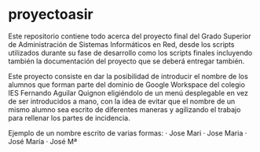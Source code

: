 # proyectoasir
Este repositorio contiene todo acerca del proyecto final del Grado Superior de Administración de Sistemas Informáticos en Red, desde los scripts utilizados durante su fase de desarrollo como los scripts finales incluyendo también la documentación del proyecto que se deberá entregar también.


Este proyecto consiste en dar la posibilidad de introducir el nombre de los alumnos que forman parte del dominio de Google Workspace del colegio IES Fernando Aguilar Quignon eligiéndolo de un menú desplegable en vez de ser introducidos a mano, con la idea de evitar que el nombre de un mismo alumno sea escrito de diferentes maneras y agilizando el trabajo para rellenar los partes de incidencia.

Ejemplo de un nombre escrito de varias formas:
· Jose Mari
· Jose Maria
· José María
· José Mª

